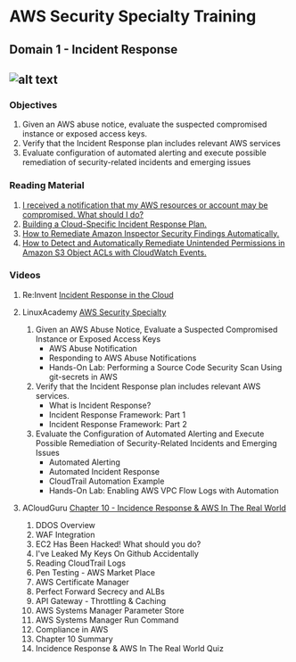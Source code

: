 # **AWS Security Specialty Training**

## Domain 1 - Incident Response
![alt text](C:\Users\G987291\Documents\Training\AWS\c4jt321.png "It's fine...")
---
### Objectives
1. Given an AWS abuse notice, evaluate the suspected compromised instance or exposed access keys.
2. Verify that the Incident Response plan includes relevant AWS services
3. Evaluate configuration of automated alerting and execute possible remediation of security-related incidents and emerging issues

### Reading Material
1. [I received a notification that my AWS resources or account may be compromised. What should I do?](https://aws.amazon.com/premiumsupport/knowledge-center/potential-account-compromise/)
2. [Building a Cloud-Specific Incident Response Plan.](https://aws.amazon.com/blogs/publicsector/building-a-cloud-specific-incident-response-plan/)
3. [How to Remediate Amazon Inspector Security Findings Automatically.](https://aws.amazon.com/blogs/security/how-to-remediate-amazon-inspector-security-findings-automatically/)
4. [How to Detect and Automatically Remediate Unintended Permissions in Amazon S3 Object ACLs with CloudWatch Events.](https://aws.amazon.com/blogs/security/how-to-detect-and-automatically-remediate-unintended-permissions-in-amazon-s3-object-acls-with-cloudwatch-events/)

### Videos 
1. Re:Invent [Incident Response in the Cloud](https://www.youtube.com/watch?v=ufmgB9M2WII)

2. LinuxAcademy [AWS Security Specialty](https://linuxacademy.com/amazon-web-services/training/course/name/aws-certified-security-specialty)
    1.  Given an AWS Abuse Notice, Evaluate a Suspected Compromised Instance or Exposed Access Keys
	    - AWS Abuse Notification
	    - Responding to AWS Abuse Notifications
	    - Hands-On Lab: Performing a Source Code Security Scan Using git-secrets in AWS
    2.  Verify that the Incident Response plan includes relevant AWS services.
	    - What is Incident Response?
	    - Incident Response Framework: Part 1
	    - Incident Response Framework: Part 2
    3.  Evaluate the Configuration of Automated Alerting and Execute Possible Remediation of Security-Related Incidents and Emerging Issues
	    - Automated Alerting
	    - Automated Incident Response
	    - CloudTrail Automation Example
	    - Hands-On Lab:  Enabling AWS VPC Flow Logs with Automation

3. ACloudGuru [Chapter 10 - Incidence Response & AWS In The Real World](https://learn.acloud.guru/course/aws-certified-security-specialty/dashboard)
	1. DDOS Overview
 	2. WAF Integration
	3. EC2 Has Been Hacked! What should you do?
	4. I've Leaked My Keys On Github Accidentally
	5. Reading CloudTrail Logs
	6. Pen Testing - AWS Market Place
	7. AWS Certificate Manager
	8. Perfect Forward Secrecy and ALBs
	9. API Gateway - Throttling & Caching
	10. AWS Systems Manager Parameter Store
 	11. AWS Systems Manager Run Command
	12.	Compliance in AWS
	13. Chapter 10 Summary
	14. Incidence Response & AWS In The Real World Quiz
